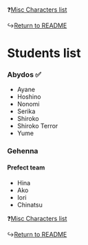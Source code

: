 ❓[Misc Characters list](MiscCharacters.md)


↪️[Return to README](README.md)

# Students list
### Abydos ✅
- Ayane
- Hoshino
- Nonomi
- Serika
- Shiroko
- Shiroko Terror
- Yume

### Gehenna
#### Prefect team
- Hina
- Ako
- Iori
- Chinatsu

❓[Misc Characters list](MiscCharacters.md)


↪️[Return to README](README.md)
